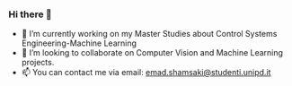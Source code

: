### Hi there 👋

- 🔭 I’m currently working on my Master Studies about Control Systems Engineering-Machine Learning
- 👯 I’m looking to collaborate on Computer Vision and Machine Learning projects.
- 📫 You can contact me via email: emad.shamsaki@studenti.unipd.it

<!--
**Emad-Shamsaki/Emad-Shamsaki** is a ✨ _special_ ✨ repository because its `README.md` (this file) appears on your GitHub profile.

Here are some ideas to get you started:

- 🔭 I’m currently working on ...
- 🌱 I’m currently learning ...
- 👯 I’m looking to collaborate on ...
- 🤔 I’m looking for help with ...
- 💬 Ask me about ...
- 📫 How to reach me: ...
- 😄 Pronouns: ...
- ⚡ Fun fact: ...
-->
